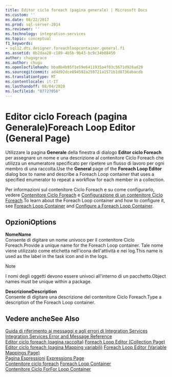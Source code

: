 ```yaml
---
title: Editor ciclo foreach (pagina generale) | Microsoft Docs
ms.custom: ''
ms.date: 08/22/2017
ms.prod: sql-server-2014
ms.reviewer: ''
ms.technology: integration-services
ms.topic: conceptual
f1_keywords:
- sql12.dts.designer.foreachloopcontainer.general.f1
ms.assetid: 0b2daa20-c189-4b5b-9b43-bc9c34b08450
author: chugugrace
ms.author: chugu
ms.openlocfilehash: bba8b4b95f1e59e6411935a4f03c5671d928ad29
ms.sourcegitcommit: ad4d92dce894592a259721a1571b1d8736abacdb
ms.translationtype: MT
ms.contentlocale: it-IT
ms.lasthandoff: 08/04/2020
ms.locfileid: "87727056"
---
```

# <a name="foreach-loop-editor-general-page"></a><span data-ttu-id="c1f63-102">Editor ciclo Foreach (pagina Generale)</span><span class="sxs-lookup"><span data-stu-id="c1f63-102">Foreach Loop Editor (General Page)</span></span>
  <span data-ttu-id="c1f63-103">Utilizzare la pagina **Generale** della finestra di dialogo **Editor ciclo Foreach** per assegnare un nome e una descrizione al contenitore Ciclo Foreach che utilizza un enumeratore specificato per ripetere un flusso di lavoro per ogni membro di una raccolta.</span><span class="sxs-lookup"><span data-stu-id="c1f63-103">Use the **General** page of the **Foreach Loop Editor** dialog box to name and describe a Foreach Loop container that uses a specified enumerator to repeat a workflow for each member in a collection.</span></span>  
  
 <span data-ttu-id="c1f63-104">Per informazioni sul contenitore Ciclo Foreach e su come configurarlo, vedere [Contenitore Ciclo Foreach](control-flow/foreach-loop-container.md) e [Configurazione di un contenitore Ciclo Foreach](../../2014/integration-services/configure-a-foreach-loop-container.md).</span><span class="sxs-lookup"><span data-stu-id="c1f63-104">To learn about the Foreach Loop container and how to configure it, see [Foreach Loop Container](control-flow/foreach-loop-container.md) and [Configure a Foreach Loop Container](../../2014/integration-services/configure-a-foreach-loop-container.md).</span></span>  
  
## <a name="options"></a><span data-ttu-id="c1f63-105">Opzioni</span><span class="sxs-lookup"><span data-stu-id="c1f63-105">Options</span></span>  
 <span data-ttu-id="c1f63-106">**Nome**</span><span class="sxs-lookup"><span data-stu-id="c1f63-106">**Name**</span></span>  
 <span data-ttu-id="c1f63-107">Consente di digitare un nome univoco per il contenitore Ciclo Foreach.</span><span class="sxs-lookup"><span data-stu-id="c1f63-107">Provide a unique name for the Foreach Loop container.</span></span> <span data-ttu-id="c1f63-108">Tale nome viene utilizzato come etichetta nell'icona dell'attività e nei log.</span><span class="sxs-lookup"><span data-stu-id="c1f63-108">This name is used as the label in the task icon and in the logs.</span></span>  
  
> [!NOTE]  
>  <span data-ttu-id="c1f63-109">I nomi degli oggetti devono essere univoci all'interno di un pacchetto.</span><span class="sxs-lookup"><span data-stu-id="c1f63-109">Object names must be unique within a package.</span></span>  
  
 <span data-ttu-id="c1f63-110">**Descrizione**</span><span class="sxs-lookup"><span data-stu-id="c1f63-110">**Description**</span></span>  
 <span data-ttu-id="c1f63-111">Consente di digitare una descrizione del contenitore Ciclo Foreach.</span><span class="sxs-lookup"><span data-stu-id="c1f63-111">Type a description of the Foreach Loop container.</span></span>  
  
## <a name="see-also"></a><span data-ttu-id="c1f63-112">Vedere anche</span><span class="sxs-lookup"><span data-stu-id="c1f63-112">See Also</span></span>  
 <span data-ttu-id="c1f63-113">[Guida di riferimento ai messaggi e agli errori di Integration Services](../../2014/integration-services/integration-services-error-and-message-reference.md) </span><span class="sxs-lookup"><span data-stu-id="c1f63-113">[Integration Services Error and Message Reference](../../2014/integration-services/integration-services-error-and-message-reference.md) </span></span>  
 <span data-ttu-id="c1f63-114">[Editor ciclo foreach &#40;pagina raccolta&#41;](../../2014/integration-services/foreach-loop-editor-collection-page.md) </span><span class="sxs-lookup"><span data-stu-id="c1f63-114">[Foreach Loop Editor &#40;Collection Page&#41;](../../2014/integration-services/foreach-loop-editor-collection-page.md) </span></span>  
 <span data-ttu-id="c1f63-115">[Editor ciclo foreach &#40;pagina Mapping variabili&#41;](../../2014/integration-services/foreach-loop-editor-variable-mappings-page.md) </span><span class="sxs-lookup"><span data-stu-id="c1f63-115">[Foreach Loop Editor &#40;Variable Mappings Page&#41;](../../2014/integration-services/foreach-loop-editor-variable-mappings-page.md) </span></span>  
 <span data-ttu-id="c1f63-116">[Pagina Espressioni](expressions/expressions-page.md) </span><span class="sxs-lookup"><span data-stu-id="c1f63-116">[Expressions Page](expressions/expressions-page.md) </span></span>  
 <span data-ttu-id="c1f63-117">[Contenitore ciclo foreach](control-flow/foreach-loop-container.md) </span><span class="sxs-lookup"><span data-stu-id="c1f63-117">[Foreach Loop Container](control-flow/foreach-loop-container.md) </span></span>  
 [<span data-ttu-id="c1f63-118">Contenitore Ciclo For</span><span class="sxs-lookup"><span data-stu-id="c1f63-118">For Loop Container</span></span>](control-flow/for-loop-container.md)  
  
  
